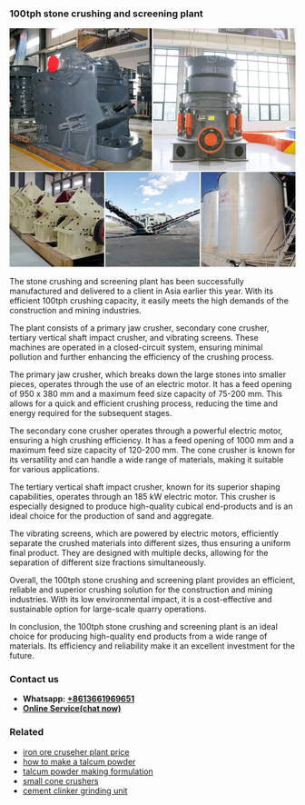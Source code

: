 <h3>100tph stone crushing and screening plant</h3><img src='1706755370.jpg' alt=''><p>The stone crushing and screening plant has been successfully manufactured and delivered to a client in Asia earlier this year. With its efficient 100tph crushing capacity, it easily meets the high demands of the construction and mining industries.</p><p>The plant consists of a primary jaw crusher, secondary cone crusher, tertiary vertical shaft impact crusher, and vibrating screens. These machines are operated in a closed-circuit system, ensuring minimal pollution and further enhancing the efficiency of the crushing process.</p><p>The primary jaw crusher, which breaks down the large stones into smaller pieces, operates through the use of an electric motor. It has a feed opening of 950 x 380 mm and a maximum feed size capacity of 75-200 mm. This allows for a quick and efficient crushing process, reducing the time and energy required for the subsequent stages.</p><p>The secondary cone crusher operates through a powerful electric motor, ensuring a high crushing efficiency. It has a feed opening of 1000 mm and a maximum feed size capacity of 120-200 mm. The cone crusher is known for its versatility and can handle a wide range of materials, making it suitable for various applications.</p><p>The tertiary vertical shaft impact crusher, known for its superior shaping capabilities, operates through an 185 kW electric motor. This crusher is especially designed to produce high-quality cubical end-products and is an ideal choice for the production of sand and aggregate.</p><p>The vibrating screens, which are powered by electric motors, efficiently separate the crushed materials into different sizes, thus ensuring a uniform final product. They are designed with multiple decks, allowing for the separation of different size fractions simultaneously.</p><p>Overall, the 100tph stone crushing and screening plant provides an efficient, reliable and superior crushing solution for the construction and mining industries. With its low environmental impact, it is a cost-effective and sustainable option for large-scale quarry operations.</p><p>In conclusion, the 100tph stone crushing and screening plant is an ideal choice for producing high-quality end products from a wide range of materials. Its efficiency and reliability make it an excellent investment for the future.</p><h3>Contact us</h3><ul><li><strong>Whatsapp:&nbsp;<a href="https://wa.me/8613661969651">+8613661969651</a></strong></li><li><a href="https://swt.shibang-china.com/?git&amp;zhl&amp;100tph stone crushing and screening plant"><strong>Online Service(chat now)</strong></a></li></ul><h3>Related</h3><ul><li><a href='iron ore cruseher plant price.md'>iron ore cruseher plant price</a></li><li><a href='how to make a talcum powder.md'>how to make a talcum powder</a></li><li><a href='talcum powder making formulation.md'>talcum powder making formulation</a></li><li><a href='small cone crushers.md'>small cone crushers</a></li><li><a href='cement clinker grinding unit.md'>cement clinker grinding unit</a></li></ul>